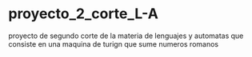 # proyecto_2_corte_L-A
proyecto de segundo corte de la materia de lenguajes y automatas que consiste en una maquina de turign que sume numeros romanos
